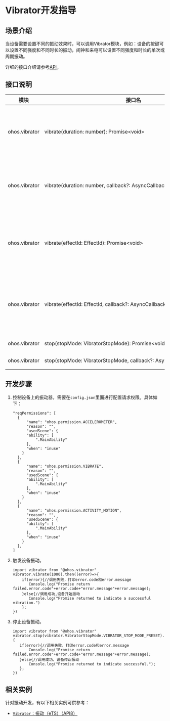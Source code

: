 # Vibrator开发指导


## 场景介绍

当设备需要设置不同的振动效果时，可以调用Vibrator模块，例如：设备的按键可以设置不同强度和不同时长的振动，闹钟和来电可以设置不同强度和时长的单次或周期振动。

详细的接口介绍请参考[API](../../reference/apis/js-apis-vibrator.md)。


## 接口说明

| 模块            | 接口名                                      | 描述                              |
| ------------- | ---------------------------------------- | ------------------------------- |
| ohos.vibrator | vibrate(duration:&nbsp;number):&nbsp;Promise&lt;void&gt; | 触发马达按照时长振动，使用Promise异步回调。       |
| ohos.vibrator | vibrate(duration:&nbsp;number,&nbsp;callback?:&nbsp;AsyncCallback&lt;void&gt;):&nbsp;void | 触发马达按照时长振动，使用Callback异步回调。      |
| ohos.vibrator | vibrate(effectId:&nbsp;EffectId):&nbsp;Promise&lt;void&gt; | 触发马达按照开发者传递效果振动，使用Promise异步回调。  |
| ohos.vibrator | vibrate(effectId:&nbsp;EffectId,&nbsp;callback?:&nbsp;AsyncCallback&lt;void&gt;):&nbsp;void | 触发马达按照开发者传递效果振动，使用Callback异步回调。 |
| ohos.vibrator | stop(stopMode:&nbsp;VibratorStopMode):&nbsp;Promise&lt;void&gt; | 停止振动。                           |
| ohos.vibrator | stop(stopMode:&nbsp;VibratorStopMode,&nbsp;callback?:&nbsp;AsyncCallback&lt;void&gt;):&nbsp;void | 停止振动。                           |


## 开发步骤

1. 控制设备上的振动器，需要在`config.json`里面进行配置请求权限。具体如下：

   ```
   "reqPermissions": [
     {
         "name": "ohos.permission.ACCELEROMETER",
         "reason": "", 
         "usedScene": {
         "ability": [
             ".MainAbility"
         ],
         "when": "inuse"
       }
     },
     {
         "name": "ohos.permission.VIBRATE",
         "reason": "", 
         "usedScene": {
         "ability": [
             ".MainAbility"
         ],
         "when": "inuse"
       }
     },
     {
         "name": "ohos.permission.ACTIVITY_MOTION",
         "reason": "", 
         "usedScene": {
         "ability": [
             ".MainAbility"
         ],
         "when": "inuse"
       }
     },
   ]
   ```

2. 触发设备振动。

   ```
   import vibrator from "@ohos.vibrator"
   vibrator.vibrate(1000).then((error)=>{
       if(error){//调用失败，打印error.code和error.message
          Console.log("Promise return failed.error.code"+error.code+"error.message"+error.message);  
       }else{//调用成功,设备开始振动
          Console.log("Promise returned to indicate a successful vibration.")  
       };
   })
   ```

3. 停止设备振动。

   ```
   import vibrator from "@ohos.vibrator"
   vibrator.stop(vibrator.VibratorStopMode.VIBRATOR_STOP_MODE_PRESET).then((error)=>{
      if(error){//调用失败，打印error.code和error.message
          Console.log("Promise return failed.error.code"+error.code+"error.message"+error.message);
      }else{//调用成功，设备停止振动
          Console.log("Promise returned to indicate successful.");
      };
   })
   ```

## 相关实例

针对振动开发，有以下相关实例可供参考：

- [`Vibrator`：振动（eTS）（API8）](https://gitee.com/openharmony/app_samples/tree/master/device/Vibrator)